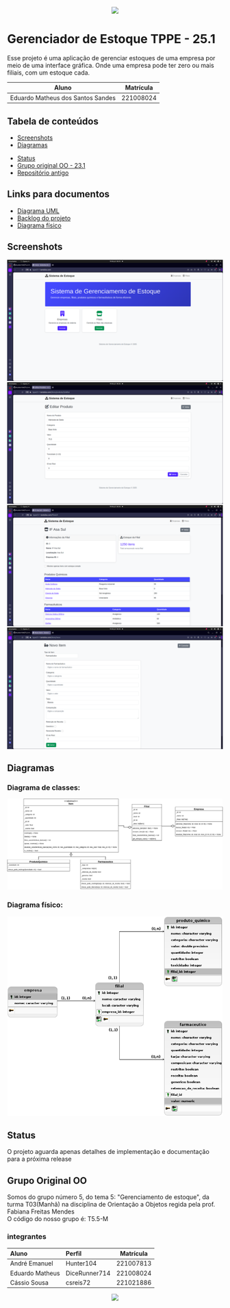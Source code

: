 <p id="header" align="center">
  <img src="https://capsule-render.vercel.app/api?type=waving&color=gradient&height=100"/>
</p>

<!-- <p align="center">
    Powered by:
</p>
<p id="languages" align="center">
    <img src="https://img.shields.io/badge/java-%23ED8B00.svg?style=for-the-badge&logo=openjdk&logoColor=white" alt="Java">
</p>

<p id="ides" align="center">
    <img src="https://img.shields.io/badge/Eclipse-FE7A16.svg?style=for-the-badge&logo=Eclipse&logoColor=white" alt="Eclipse">
    <img src="https://img.shields.io/badge/IntelliJIDEA-000000.svg?style=for-the-badge&logo=intellij-idea&logoColor=white" alt="IntelliJ IDEA">
</p>
<p id="ides" align="center">
    <img src="https://img.shields.io/badge/Arch%20Linux-1793D1?logo=arch-linux&logoColor=fff&style=for-the-badge" alt="Arch">
    <img src="https://img.shields.io/badge/Ubuntu-E95420?style=for-the-badge&logo=ubuntu&logoColor=white" alt="Ubuntu">
    <img src="https://img.shields.io/badge/Windows-0078D6?style=for-the-badge&logo=windows&logoColor=white" alt="Windows">
</p> -->

# Gerenciador de Estoque TPPE - 25.1

Esse projeto é uma aplicação de gerenciar estoques de uma empresa por meio de uma interface gráfica. Onde uma empresa
pode ter zero ou mais filiais, com um estoque cada.

| Aluno                             | Matrícula |
| --------------------------------- | --------- |
| Eduardo Matheus dos Santos Sandes | 221008024 |

## Tabela de conteúdos

- [Screenshots](#screenshots)
- [Diagramas](#diagramas)
<!-- - [Uso](#uso)
- [Tecnologias](#tecnologias) -->
- [Status](#status)
- [Grupo original OO - 23.1](#grupo-original-oo---231)
- [Repositório antigo](https://github.com/Hunter104/T5.5-M_Gerenciamento_Estoque)


## Links para documentos
- [Diagrama UML](/docs/diagramas/diagrama-classes-modelo.png)
- [Backlog do projeto](/docs/backlog.md)
- [Diagrama físico](/docs/diagramas/diagram_fisico_banco.png)

## Screenshots

![janela principal](images/principal.png)
![editar item](images/upditem.png)
![visualizar estoque](images/estoque.png)
![adicionar item](images/additem.png)

## Diagramas

### Diagrama de classes:

![Diagrama classes modelo](docs/diagramas/diagrama-classes-modelo.png)

### Diagrama físico:

![Diagrama classes modelo](/docs/diagramas/diagram_fisico_banco.png)
<!-- ## Uso

Para iniciar a interface gráfica apenas é necessário rodar o ponto de entrada main na classe
```ViewMain``` do pacote view, dentro da pasta ```src``` do projeto, para inserir dados pré-existentes ao iniciar
utiliza-se a opção de linha de comando ```--dados-aleatorios```

## Tecnologias

Foi utilizada a linguagem de programação ```java``` em conjunção a framework ```JUnit``` para testes
e o Look and Feel customizado flatlaf para swing -->

## Status

O projeto aguarda apenas detalhes de implementação e documentação para a próxima release

## Grupo Original OO

Somos do grupo número 5, do tema 5: "Gerenciamento de estoque", da turma T03(Manhã)
na disciplina de Orientação a Objetos regida pela prof. Fabiana Freitas Mendes
<br>
O código do nosso grupo é: T5.5-M

### integrantes

| Aluno           | Perfil        | Matrícula |
|:----------------|:--------------|:---------:|
| André Emanuel   | Hunter104     | 221007813 |
| Eduardo Matheus | DiceRunner714 | 221008024 |
| Cássio Sousa    | csreis72      | 221021886 |

<p id="footer" align="center">
  <img src="https://capsule-render.vercel.app/api?type=waving&color=gradient&height=100&section=footer"/>
</p>
